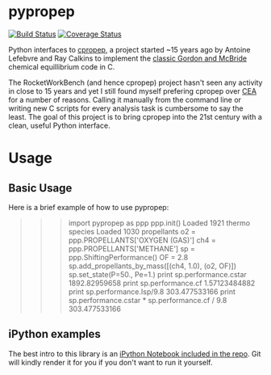 # pypropep
[![Build Status](https://travis-ci.org/jonnydyer/pypropep.svg?branch=master)](https://travis-ci.org/jonnydyer/pypropep)
[![Coverage Status](https://coveralls.io/repos/github/jonnydyer/pypropep/badge.svg?branch=master)](https://coveralls.io/github/jonnydyer/pypropep?branch=master)

Python interfaces to [cpropep](https://sourceforge.net/projects/rocketworkbench/?source=navbar), a project started ~15 years ago by Antoine Lefebvre and Ray Calkins to implement the [classic Gordon and McBride](https://www.grc.nasa.gov/WWW/CEAWeb/RP-1311.pdf) chemical equillibrium code in C.  

The RocketWorkBench (and hence cpropep) project hasn't seen any activity in close to 15 years and yet I still found myself prefering cpropep over [CEA](https://www.grc.nasa.gov/WWW/CEAWeb/) for a number of reasons.  Calling it manually from the command line or writing new C scripts for every analysis task is cumbersome to say the least.  The goal of this project is to bring cpropep into the 21st century with a clean, useful Python interface.

# Usage

## Basic Usage
Here is a brief example of how to use pypropep:

  >>> import pypropep as ppp
  >>> ppp.init()
  Loaded 1921 thermo species
  Loaded 1030 propellants
  >>> o2 = ppp.PROPELLANTS['OXYGEN (GAS)']
  >>> ch4 = ppp.PROPELLANTS['METHANE']
  >>> sp = ppp.ShiftingPerformance()
  >>> OF = 2.8
  >>> sp.add_propellants_by_mass([(ch4, 1.0), (o2, OF)])
  >>> sp.set_state(P=50., Pe=1.)
  >>> print sp.performance.cstar
  1892.82959658
  >>> print sp.performance.cf
  1.57123484882
  >>> print sp.performance.Isp/9.8
  303.477533166
  >>> print sp.performance.cstar * sp.performance.cf / 9.8
  303.477533166

## iPython examples
The best intro to this library is an [iPython Notebook included in the repo](ipython_doc/BasicUsage.ipynb).  Git will kindly render it for you if you don't want to run it yourself.
